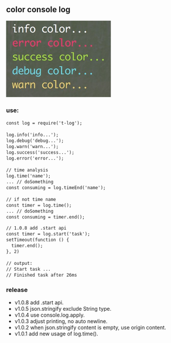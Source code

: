 ## color console log

![color screenshot](colors.png)

### use:

```
const log = require('t-log');

log.info('info...');
log.debug('debug...');
log.warn('warn...');
log.success('success...');
log.error('error...');

// time analysis
log.time('name');
... // doSomething
const consuming = log.timeEnd('name');

// if not time name
const timer = log.time();
... // doSomething
const consuming = timer.end();
```

```
// 1.0.8 add .start api
const timer = log.start('task');
setTimeout(function () {
  timer.end();
}, 2)

// output:
// Start task ...
// Finished task after 26ms
```

### release
* v1.0.8 add .start api.
* v1.0.5 json.stringify exclude String type.
* v1.0.4 use console.log.apply.
* v1.0.3 adjust printing, no auto newline.
* v1.0.2 when json.stringify content is empty, use origin content.
* v1.0.1 add new usage of log.time().
